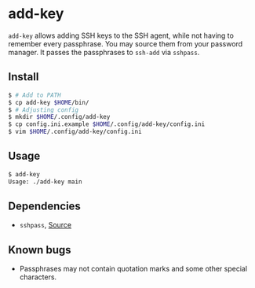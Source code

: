 add-key
=======

`add-key` allows adding SSH keys to the SSH agent, while not having to
remember every passphrase. You may source them from your password
manager. It passes the passphrases to `ssh-add` via `sshpass`.

## Install

```bash
$ # Add to PATH
$ cp add-key $HOME/bin/
$ # Adjusting config
$ mkdir $HOME/.config/add-key
$ cp config.ini.example $HOME/.config/add-key/config.ini
$ vim $HOME/.config/add-key/config.ini
```

## Usage

```bash
$ add-key
Usage: ./add-key main
```

## Dependencies

- `sshpass`, [Source](https://sourceforge.net/projects/sshpass/)

## Known bugs

- Passphrases may not contain quotation marks and some other special
  characters.
